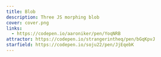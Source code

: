 ```yaml
---
title: Blob
description: Three JS morphing blob
cover: cover.png
links:
  - https://codepen.io/aaroniker/pen/YoqNRB
attractor: https://codepen.io/strangerintheq/pen/bGqKpvJ
starfield: https://codepen.io/soju22/pen/JjEqebK
---
```


<script setup>
import BlobExp from './BlobExp.vue'
</script>

<blob-exp />
